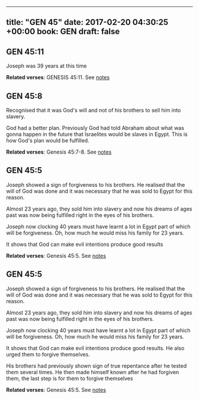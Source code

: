 
---
title: "GEN 45"
date: 2017-02-20 04:30:25 +00:00
book: GEN
draft: false
---

## GEN 45:11

Joseph was 39 years at this time

**Related verses**: GENESIS 45:11. See [notes](https://my.bible.com/notes/2574539518745764823)


## GEN 45:8

Recognised that it was God's will and not of his brothers to sell him into slavery. 

God had a better plan. Previously God had told Abraham about what was gonna happen in the future that Israelites would be slaves in Egypt. This is how God's plan would be fulfilled.

**Related verses**: Genesis 45:7-8. See [notes](https://my.bible.com/notes/2407349441520198462)


## GEN 45:5

Joseph showed a sign of forgiveness to his brothers. He realised that the will of God was done and it was necessary that he was sold to Egypt for this reason. 

Almost 23 years ago,  they sold him into slavery and now his dreams of ages past was now being fulfilled right in the eyes of his brothers. 

Joseph now clocking 40 years must have learnt a lot in Egypt part of which will be forgiveness. Oh,  how much he would miss his family for 23 years. 

It shows that God can make evil intentions produce good results

**Related verses**: Genesis 45:5. See [notes](https://my.bible.com/notes/2407335246963663602)


## GEN 45:5

Joseph showed a sign of forgiveness to his brothers. He realised that the will of God was done and it was necessary that he was sold to Egypt for this reason. 

Almost 23 years ago,  they sold him into slavery and now his dreams of ages past was now being fulfilled right in the eyes of his brothers. 

Joseph now clocking 40 years must have learnt a lot in Egypt part of which will be forgiveness. Oh,  how much he would miss his family for 23 years. 

It shows that God can make evil intentions produce good results. He also urged them to forgive themselves.

His brothers had previously shown sign of true repentance after he tested them several times. He then made himself known after he had forgiven them, the last step is for them to forgive themselves

**Related verses**: Genesis 45:5. See [notes](https://my.bible.com/notes/2407343292930581287)

